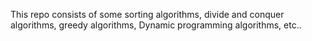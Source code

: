 This repo consists of some sorting algorithms, divide and conquer algorithms, greedy algorithms, Dynamic programming algorithms, etc..
